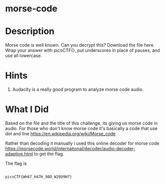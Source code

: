 # morse-code

# Description
Morse code is well known. Can you decrypt this?
Download the file here.
Wrap your answer with picoCTF{}, put underscores in place of pauses, and use all lowercase.


# Hints
1. Audacity is a really good program to analyze morse code audio.

# What I Did
Based on the file and the title of this challenge, its giving us morse code
in audio. For those who don't know morse code
it's basically a code that use dot and line
https://en.wikipedia.org/wiki/Morse_code


Rather than decoding it manually i used this
online decoder for morse code
https://morsecode.world/international/decoder/audio-decoder-adaptive.html
to get the flag.


The flag is
``` 

picoCTF{WH47_H47H_90D_W20U9H7}

```
